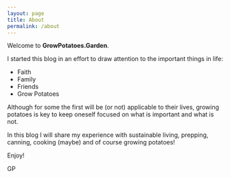 ```yaml
---
layout: page
title: About
permalink: /about
---
```

Welcome to **GrowPotatoes.Garden**.

I started this blog in an effort to draw attention to the important things in life:
- Faith
- Family
- Friends
- Grow Potatoes

Although for some the first will be (or not) applicable to their lives, growing potatoes is key to keep oneself focused on what is important and what is not.

In this blog I will share my experience with sustainable living, prepping, canning, cooking (maybe) and of course growing potatoes!

Enjoy!

GP
